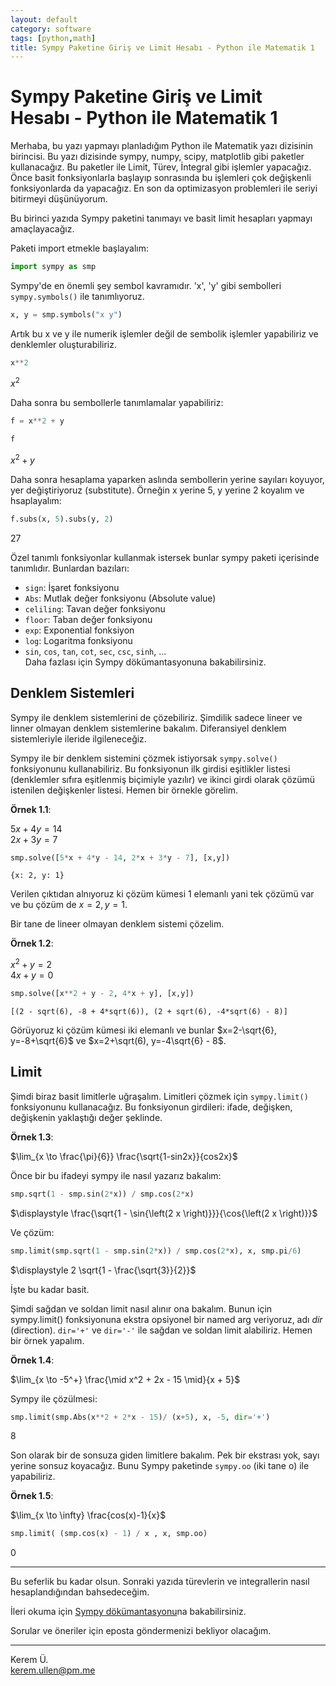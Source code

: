 ```yaml
---
layout: default
category: software
tags: [python,math]
title: Sympy Paketine Giriş ve Limit Hesabı - Python ile Matematik 1
---
```


<script>
MathJax = {
  tex: {
    inlineMath: [['$', '$'], ['\\(', '\\)']]
  }
};
</script>
<script id="MathJax-script" async
  src="https://cdn.jsdelivr.net/npm/mathjax@3/es5/tex-chtml.js">
</script>

# Sympy Paketine Giriş ve Limit Hesabı - Python ile Matematik 1

Merhaba, bu yazı yapmayı planladığım Python ile Matematik yazı dizisinin birincisi. Bu yazı dizisinde sympy, numpy, scipy, matplotlib gibi paketler kullanacağız. Bu paketler ile Limit, Türev, İntegral gibi işlemler yapacağız. Önce basit fonksiyonlarla başlayıp sonrasında bu işlemleri çok değişkenli fonksiyonlarda da yapacağız. En son da optimizasyon problemleri ile seriyi bitirmeyi düşünüyorum.

Bu birinci yazıda Sympy paketini tanımayı ve basit limit hesapları yapmayı amaçlayacağız.

Paketi import etmekle başlayalım:

```python
import sympy as smp
```

Sympy'de en önemli şey sembol kavramıdır. 'x', 'y' gibi sembolleri `sympy.symbols()` ile tanımlıyoruz.

```python
x, y = smp.symbols("x y")
```

Artık bu x ve y ile numerik işlemler değil de sembolik işlemler yapabiliriz ve denklemler oluşturabiliriz.

```python
x**2
```

$\displaystyle x^{2}$

Daha sonra bu sembollerle tanımlamalar yapabiliriz:

```python
f = x**2 + y
```

```python
f
```

$\displaystyle x^{2} + y$

Daha sonra hesaplama yaparken aslında sembollerin yerine sayıları koyuyor, yer değiştiriyoruz (substitute). Örneğin x yerine 5, y yerine 2 koyalım ve hsaplayalım:

```python
f.subs(x, 5).subs(y, 2)
```

$\displaystyle 27$

Özel tanımlı fonksiyonlar kullanmak istersek bunlar sympy paketi içerisinde tanımlıdır. Bunlardan bazıları:

- `sign`: İşaret fonksiyonu
- `Abs`: Mutlak değer fonksiyonu (Absolute value)
- `celiling`: Tavan değer fonksiyonu
- `floor`: Taban değer fonksiyonu
- `exp`: Exponential fonksiyon
- `log`: Logaritma fonksiyonu
- `sin`, `cos`, `tan`, `cot`, `sec`, `csc`, `sinh`, ...\
  Daha fazlası için Sympy dökümantasyonuna bakabilirsiniz.

## Denklem Sistemleri

Sympy ile denklem sistemlerini de çözebiliriz. Şimdilik sadece lineer ve linner olmayan denklem sistemlerine bakalım. Diferansiyel denklem sistemleriyle ileride ilgileneceğiz.

Sympy ile bir denklem sistemini çözmek istiyorsak `sympy.solve()` fonksiyonunu kullanabiliriz. Bu fonksiyonun ilk girdisi eşitlikler listesi (denklemler sıfıra eşitlenmiş biçimiyle yazılır) ve ikinci girdi olarak çözümü istenilen değişkenler listesi. Hemen bir örnekle görelim.

**Örnek 1.1**:

$5x + 4y = 14$ \
$2x + 3y = 7$

```python
smp.solve([5*x + 4*y - 14, 2*x + 3*y - 7], [x,y])
```

```
{x: 2, y: 1}
```

Verilen çıktıdan alnıyoruz ki çözüm kümesi 1 elemanlı yani tek çözümü var ve bu çözüm de $x=2, y=1$.

Bir tane de lineer olmayan denklem sistemi çözelim.

**Örnek 1.2**:

$x^2 + y = 2$ \
$4x + y = 0$

```python
smp.solve([x**2 + y - 2, 4*x + y], [x,y])
```

```
[(2 - sqrt(6), -8 + 4*sqrt(6)), (2 + sqrt(6), -4*sqrt(6) - 8)]
```

Görüyoruz ki çözüm kümesi iki elemanlı ve bunlar $x=2-\sqrt{6}, y=-8+\sqrt{6}$ ve $x=2+\sqrt(6), y=-4\sqrt{6} - 8$.

## Limit

Şimdi biraz basit limitlerle uğraşalım. Limitleri çözmek için `sympy.limit()` fonksiyonunu kullanacağız. Bu fonksiyonun girdileri: ifade, değişken, değişkenin yaklaştığı değer şeklinde.

**Örnek 1.3**:

$\lim_{x \to \frac{\pi}{6}} \frac{\sqrt{1-sin2x}}{cos2x}$

Önce bir bu ifadeyi sympy ile nasıl yazarız bakalım:

```python
smp.sqrt(1 - smp.sin(2*x)) / smp.cos(2*x)
```

$\displaystyle \frac{\sqrt{1 - \sin{\left(2 x \right)}}}{\cos{\left(2 x \right)}}$

Ve çözüm:

```python
smp.limit(smp.sqrt(1 - smp.sin(2*x)) / smp.cos(2*x), x, smp.pi/6)
```

$\displaystyle 2 \sqrt{1 - \frac{\sqrt{3}}{2}}$

İşte bu kadar basit.

Şimdi sağdan ve soldan limit nasıl alınır ona bakalım. Bunun için sympy.limit() fonksiyonuna ekstra opsiyonel bir named arg veriyoruz, adı *dir* (direction). `dir='+'` ve `dir='-'` ile sağdan ve soldan limit alabiliriz. Hemen bir örnek yapalım.

**Örnek 1.4**:

$\lim_{x \to -5^+} \frac{\mid x^2 + 2x - 15 \mid}{x + 5}$

Sympy ile çözülmesi:

```python
smp.limit(smp.Abs(x**2 + 2*x - 15)/ (x+5), x, -5, dir='+')
```

$\displaystyle 8$

Son olarak bir de sonsuza giden limitlere bakalım. Pek bir ekstrası yok, sayı yerine sonsuz koyacağız. Bunu Sympy paketinde `sympy.oo` (iki tane o) ile yapabiliriz.

**Örnek 1.5**:

$\lim_{x \to \infty} \frac{cos(x)-1}{x}$

```python
smp.limit( (smp.cos(x) - 1) / x , x, smp.oo)
```

$\displaystyle 0$

---

Bu seferlik bu kadar olsun. Sonraki yazıda türevlerin ve integrallerin nasıl hesaplandığından bahsedeceğim.

İleri okuma için [Sympy dökümantasyonu](https://docs.sympy.org/latest/index.html)na bakabilirsiniz.

Sorular ve öneriler için eposta göndermenizi bekliyor olacağım.

---

Kerem Ü. \
kerem.ullen@pm.me
